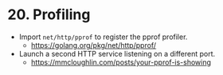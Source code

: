 # 20. Profiling

- Import `net/http/pprof` to register the pprof profiler.
  - https://golang.org/pkg/net/http/pprof/
- Launch a second HTTP service listening on a different port.
  - https://mmcloughlin.com/posts/your-pprof-is-showing
